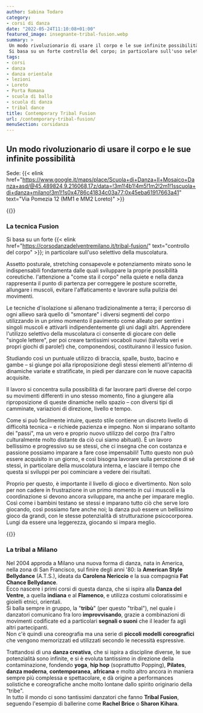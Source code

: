 ```yaml
---
author: Sabina Todaro
category:
- corsi di danza
date: "2022-05-24T11:10:08+01:00"
featured_image: insegnante-tribal-fusion.webp
summary: >
 Un modo rivoluzionario di usare il corpo e le sue infinite possibilità!
 Si basa su un forte controllo del corpo; in particolare sull'uso selettivo della muscolatura. Assetto...
tags:
- corsi
- danza
- danza orientale
- lezioni
- Loreto
- Porta Romana
- scuola di ballo
- scuola di danza
- tribal dance
title: Contemporary Tribal Fusion
url: /contemporary-tribal-fusion/
menuSection: corsidanza
---
```

## Un modo rivoluzionario di usare il corpo e le sue infinite possibilità

Sede:  {{< elink href="https://www.google.it/maps/place/Scuola+di+Danza+Il+Mosaico+Danza+asd/@45.489824,9.216068,17z/data=!3m1!4b1!4m5!1m2!2m1!1sscuola+di+danza+milano!3m1!1s0x4786c41834c03a77:0x45eba61917663a41"  text="Via Pomezia 12 (MM1 e MM2 Loreto)" >}}

{{<figureh src="contemporary-tribal-fusion-dance.webp"
alt="Corso di Contemporary tribal Fusion al Mosaico Danza"
caption="Contemporary tribal Fusion al Mosaico Danza"
class="ma0" >}}

### La tecnica Fusion

Si basa su un forte {{< elink href="https://corsodanzadelventremilano.it/tribal-fusion/"  text="controllo del corpo" >}}; in particolare sull'uso selettivo della muscolatura.

Assetto posturale, stretching consapevole e potenziamento mirato sono le indispensabili fondamenta dalle quali sviluppare la proprie possibilità coreutiche. l'attenzione a "come sta il corpo" nella quiete e nella danza rappresenta il punto di partenza per correggere le posture scorrette, allungare i muscoli, evitare l'affaticamento e lavorare sulla pulizia dei movimenti.

Le tecniche d'isolazione si allenano tradizionalmente a terra; il percorso di ogni allievo sarà quello di "smontare" i diversi segmenti del corpo utilizzando in un primo momento il pavimento come alleato per sentire i singoli muscoli e attivarli indipendentemente gli uni dagli altri. Apprendere l'utilizzo selettivo della muscolatura ci consente di giocare con delle "singole lettere", per poi creare tantissimi vocaboli nuovi (talvolta veri e propri giochi di parole!) che, componendosi, costituiranno il lessico fusion.

Studiando così un puntuale utilizzo di braccia, spalle, busto, bacino e gambe &ndash; si giunge poi alla riproposizione degli stessi elementi all'interno di dinamiche variate e stratificate, in piedi per danzare con le nuove capacità acquisite.

Il lavoro si concentra sulla possibilità di far lavorare parti diverse del corpo su movimenti differenti in uno stesso momento, fino a giungere alla riproposizione di queste dinamiche nello spazio &ndash; con diversi tipi di camminate, variazioni di direzione, livello e tempo.

Come si può facilmente intuire, questo stile contiene un discreto livello di difficoltà tecnica &ndash; e richiede pazienza e impegno. Non si imparano soltanto dei "passi", ma un vero e proprio nuovo utilizzo del corpo (tra l'altro culturalmente molto distante da ciò cui siamo abituati). È un lavoro bellissimo e progressivo su se stessi, che ci insegna che con costanza e passione possiamo imparare a fare cose impensabili! Tutto questo non può essere acquisito in un giorno, e così bisogna lavorare sulla percezione di sé stessi, in particolare della muscolatura interna, e lasciare il tempo che questa si sviluppi per poi cominciare a vedere dei risultati.

Proprio per questo, è importante il livello di gioco e divertimento. Non solo per non cadere in frustrazione in un primo momento in cui i muscoli e la coordinazione si devono ancora sviluppare, ma anche per imparare meglio. Così come i bambini testano se stessi e imparano tutto ciò che serve loro giocando, così possiamo fare anche noi; la danza può essere un bellissimo gioco da grandi, con le stesse potenzialità di strutturazione psicocorporea. Lungi da essere una leggerezza, giocando si impara meglio.

{{<figureh src="contemporary-tribal-fusion-mosaico-danza.webp"
alt="Tribal Fusion al mosaico Danza Milano"
caption="Tribal Fusion al mosaico Danza Milano" >}}

### La tribal a Milano

Nel 2004 approda a Milano una nuova forma di danza, nata in America, nella zona di San Francisco, sul finire degli anni '80: la **American Style Bellydance** (A.T.S.), ideata da **Carolena Nericcio** e la sua compagnia **Fat Chance Bellydance**.\
Ecco nascere i primi corsi di questa danza, che si ispira alla **Danza del Ventre**, a quella **indiana** e al **Flamenco**, e utilizza costumi coloratissimi e gioielli etnici, orientali.\
Si balla sempre in gruppo, la "**tribù**" (per questo "tribal"), nel quale i danzatori comunicano fra loro **improvvisando**, grazie a combinazioni di movimenti codificate ed a particolari **segnali o suoni** che il leader fa agli altri partecipanti.\
Non c'è quindi una coreografia ma una serie di **piccoli modelli coreografici** che vengono memorizzati ed utilizzati secondo le necessità espressive.

Trattandosi di una **danza creativa**, che si ispira a discipline diverse, le sue potenzialità sono infinite, e si è evoluta tantissimo in direzione della contaminazione, fondendo **yoga**, **hip hop** (soprattutto Popping), **Pilates**, **danza moderna**, **contemporanea**, **africana** e molto altro ancora in maniera sempre più complessa e spettacolare, e dà origine a performances solistiche e coreografiche anche molto lontane dallo spirito originario della "tribe".\
In tutto il mondo ci sono tantissimi danzatori che fanno **Tribal Fusion**, seguendo l'esempio di ballerine come **Rachel Brice** o **Sharon Kihara**.